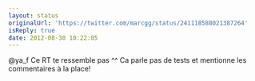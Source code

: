 ```yaml
---
layout: status
originalUrl: 'https://twitter.com/marcgg/status/241118588021387264'
isReply: true
date: 2012-08-30 10:22:05
---
```


@ya_f Ce RT te ressemble pas ^^ Ca parle pas de tests et mentionne les commentaires à la place!
